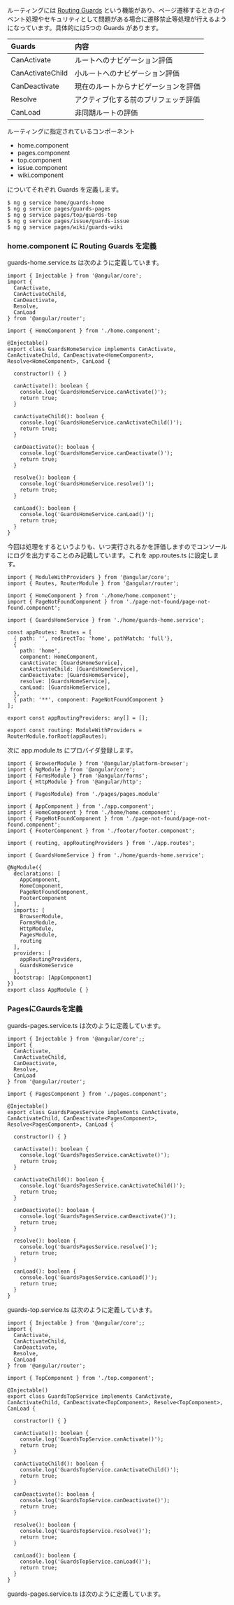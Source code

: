 ルーティングには [Routing Guards](https://angular.io/docs/ts/latest/guide/router.html) という機能があり、ページ遷移するときのイベント処理やセキュリティとして問題がある場合に遷移禁止等処理が行えるようになっています。具体的には5つの Guards があります。

| Guards | 内容 |
| :--- | :--- |
| CanActivate | ルートへのナビゲーション評価 |
| CanActivateChild | 小ルートへのナビゲーション評価 |
| CanDeactivate | 現在のルートからナビゲーションを評価 |
| Resolve | アクティブ化する前のプリフェッチ評価 |
| CanLoad | 非同期ルートの評価 |

ルーティングに指定されているコンポーネント

* home.component
* pages.component
* top.component
* issue.component
* wiki.component

についてそれぞれ Guards を定義します。
```
$ ng g service home/guards-home
$ ng g service pages/guards-pages
$ ng g service pages/top/guards-top
$ ng g service pages/issue/guards-issue
$ ng g service pages/wiki/guards-wiki
```

### home.component に Routing Guards を定義

guards-home.service.ts は次のように定義しています。

```
import { Injectable } from '@angular/core';
import {
  CanActivate,
  CanActivateChild,
  CanDeactivate,
  Resolve,
  CanLoad
} from '@angular/router';

import { HomeComponent } from './home.component';

@Injectable()
export class GuardsHomeService implements CanActivate, CanActivateChild, CanDeactivate<HomeComponent>, Resolve<HomeComponent>, CanLoad {
  
  constructor() { }

  canActivate(): boolean {
    console.log('GuardsHomeService.canActivate()');
    return true;
  }
  
  canActivateChild(): boolean {
    console.log('GuardsHomeService.canActivateChild()');
    return true;
  }

  canDeactivate(): boolean {
    console.log('GuardsHomeService.canDeactivate()');
    return true;
  }

  resolve(): boolean {
    console.log('GuardsHomeService.resolve()');
    return true;
  }
  
  canLoad(): boolean {
    console.log('GuardsHomeService.canLoad()');
    return true;
  }
}

```

今回は処理をするというよりも、いつ実行されるかを評価しますのでコンソールにログを出力することのみ記載しています。これを app.routes.ts に設定します。

```
import { ModuleWithProviders } from '@angular/core';
import { Routes, RouterModule } from '@angular/router';

import { HomeComponent } from './home/home.component';
import { PageNotFoundComponent } from './page-not-found/page-not-found.component';

import { GuardsHomeService } from './home/guards-home.service';

const appRoutes: Routes = [
  { path: '', redirectTo: 'home', pathMatch: 'full'},
  {
    path: 'home',
    component: HomeComponent,
    canActivate: [GuardsHomeService],
    canActivateChild: [GuardsHomeService],
    canDeactivate: [GuardsHomeService],
    resolve: [GuardsHomeService],
    canLoad: [GuardsHomeService],
  },
  { path: '**', component: PageNotFoundComponent }
];

export const appRoutingProviders: any[] = [];

export const routing: ModuleWithProviders = RouterModule.forRoot(appRoutes);
```

次に app.module.ts にプロバイダ登録します。

```
import { BrowserModule } from '@angular/platform-browser';
import { NgModule } from '@angular/core';
import { FormsModule } from '@angular/forms';
import { HttpModule } from '@angular/http';

import { PagesModule} from './pages/pages.module'

import { AppComponent } from './app.component';
import { HomeComponent } from './home/home.component';
import { PageNotFoundComponent } from './page-not-found/page-not-found.component';
import { FooterComponent } from './footer/footer.component';

import { routing, appRoutingProviders } from './app.routes';

import { GuardsHomeService } from './home/guards-home.service';

@NgModule({
  declarations: [
    AppComponent,
    HomeComponent,
    PageNotFoundComponent,
    FooterComponent
  ],
  imports: [
    BrowserModule,
    FormsModule,
    HttpModule,
    PagesModule,
    routing
  ],
  providers: [
    appRoutingProviders,
    GuardsHomeService
  ],
  bootstrap: [AppComponent]
})
export class AppModule { }
```

### PagesにGaurdsを定義

guards-pages.service.ts は次のように定義しています。

```
import { Injectable } from '@angular/core';;
import {
  CanActivate,
  CanActivateChild,
  CanDeactivate,
  Resolve,
  CanLoad
} from '@angular/router';

import { PagesComponent } from './pages.component';

@Injectable()
export class GuardsPagesService implements CanActivate, CanActivateChild, CanDeactivate<PagesComponent>, Resolve<PagesComponent>, CanLoad {
  
  constructor() { }

  canActivate(): boolean {
    console.log('GuardsPagesService.canActivate()');
    return true;
  }
  
  canActivateChild(): boolean {
    console.log('GuardsPagesService.canActivateChild()');
    return true;
  }

  canDeactivate(): boolean {
    console.log('GuardsPagesService.canDeactivate()');
    return true;
  }

  resolve(): boolean {
    console.log('GuardsPagesService.resolve()');
    return true;
  }
  
  canLoad(): boolean {
    console.log('GuardsPagesService.canLoad()');
    return true;
  }
}

```

guards-top.service.ts は次のように定義しています。

```
import { Injectable } from '@angular/core';;
import {
  CanActivate,
  CanActivateChild,
  CanDeactivate,
  Resolve,
  CanLoad
} from '@angular/router';

import { TopComponent } from './top.component';

@Injectable()
export class GuardsTopService implements CanActivate, CanActivateChild, CanDeactivate<TopComponent>, Resolve<TopComponent>, CanLoad {
  
  constructor() { }

  canActivate(): boolean {
    console.log('GuardsTopService.canActivate()');
    return true;
  }
  
  canActivateChild(): boolean {
    console.log('GuardsTopService.canActivateChild()');
    return true;
  }

  canDeactivate(): boolean {
    console.log('GuardsTopService.canDeactivate()');
    return true;
  }

  resolve(): boolean {
    console.log('GuardsTopService.resolve()');
    return true;
  }
  
  canLoad(): boolean {
    console.log('GuardsTopService.canLoad()');
    return true;
  }
}

```

guards-pages.service.ts は次のように定義しています。



